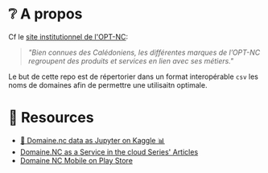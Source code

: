 # ❔ A propos

Cf le [site institutionnel de l'OPT-NC](https://office.opt.nc/fr/nous-connaitre/domaines-d-activites/marques):

> _"Bien connues des Calédoniens, les différentes marques de l’OPT-NC regroupent des produits et services en lien avec ses métiers."_

Le but de cette repo est de répertorier dans un format interopérable `csv` les noms de domaines afin de permettre une utilisaitn optimale.

# 📑 Resources

- [🎀 Domaine.nc data as Jupyter on Kaggle 📊 ](https://dev.to/adriens/domainenc-data-as-jupyter-on-kaggle-454n)
- [Domaine.NC as a Service in the cloud Series' Articles](https://dev.to/adriens/series/18166)
- [Domaine NC Mobile on Play Store](https://play.google.com/store/apps/details?id=nc.laurent.domaine_nc_mobile&pli=1)
